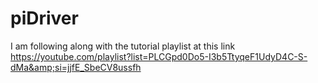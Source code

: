 # piDriver
I am following along with the tutorial playlist at this link https://youtube.com/playlist?list=PLCGpd0Do5-I3b5TtyqeF1UdyD4C-S-dMa&amp;si=jjfE_SbeCV8ussfh
